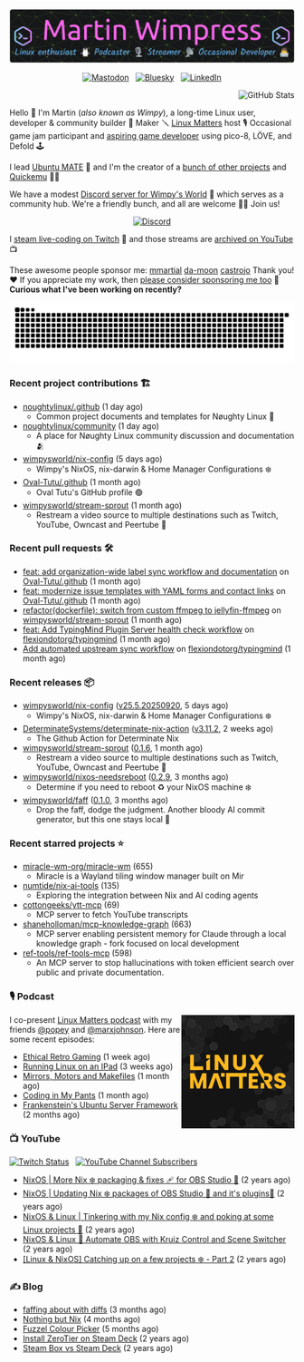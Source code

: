 <p align="center">
  <a href="https://wimpysworld.com" target="_blank"><img src="https://raw.githubusercontent.com/flexiondotorg/flexiondotorg/main/.github/github-header-image.png"></a>
</p>
<p align="center">
  &nbsp;<a href="https://wimpysworld.social/@martin" target="_blank"><img alt="Mastodon" src="https://img.shields.io/badge/Mastodon-6468fa?style=for-the-badge&logo=mastodon&logoColor=%23ffffff"></a>&nbsp;
  &nbsp;<a href="https://bsky.app/profile/wimpys.world" target="_blank"><img alt="Bluesky" src="https://img.shields.io/badge/Bluesky-0772D8?style=for-the-badge&logo=bluesky&logoColor=%23ffffff"></a>&nbsp;
  &nbsp;<a href="https://www.linkedin.com/in/martinwimpress/" target="_blank"><img alt="LinkedIn" src="https://img.shields.io/badge/LinkedIn-1667be?style=for-the-badge&logo=linkedin&logoColor=%23ffffff"></a>&nbsp;
</p>
<a href="https://github.com/flexiondotorg" target="_blank"><img align="right" src="https://github-readme-stats.vercel.app/api?username=flexiondotorg&show_icons=true&show=reviews,discussions_started,discussions_answered,prs_merged&include_all_commits=true&bg_color=0E1117&title_color=fa66ed&icon_color=6bbbfa&text_color=c5c8c6&ring_color=98ed3f&border_radius=8" alt="GitHub Stats"></a>
<br />

Hello 👋 I'm Martin (*also known as Wimpy*), a long-time Linux user, developer & community builder 🐧 Maker 🪛 [Linux Matters](https://linuxmatters.sh) host 🎙️ Occasional game jam participant and [aspiring game developer](https://oval-tutu.com) using pico-8, LÖVE, and Defold 🕹️

I lead [Ubuntu MATE](https://ubuntu-mate.org) 🧉 and I'm the creator of a [bunch of other projects](https://wimpysworld.com/projects/) and [Quickemu](https://github.com/quickemu-project/) 🧑‍💻

We have a modest [Discord server for Wimpy's World](https://wimpysworld.io/discord) 💬 which serves as a community hub. We're a friendly bunch, and all are welcome 🏳️‍🌈 Join us!

<div align="center"><a href="https://wimpysworld.io/discord" target="_blank"><img alt="Discord" src="https://img.shields.io/discord/712850672223125565?style=for-the-badge&logo=discord&logoColor=%23ffffff&label=Discord&labelColor=%234253e8&color=%23e4e2e2"></a></div>

I [steam live-coding on Twitch](https://twitch.tv/WimpysWorld) 📡 and those streams are [archived on YouTube](https://youtube.com/WimpysWorld) 📺️

These awesome people sponsor me: [mmartial](https://github.com/mmartial) [da-moon](https://github.com/da-moon) [castrojo](https://github.com/castrojo)  Thank you! ❤️
If you appreciate my work, then [please consider sponsoring me too](https://github.com/sponsors/flexiondotorg) 🤑 **Curious what I've been working on recently?**
<div align="center">
  <img align="center" alt="GitHub Contribution Snake" src="https://raw.githubusercontent.com/flexiondotorg/flexiondotorg/snake/github-contribution-grid-snake-dark.svg">
</div>

### Recent project contributions 🏗️


- [noughtylinux/.github](https://github.com/noughtylinux/.github) (1 day ago)
  - Common project documents and templates for Nøughty Linux 👻
- [noughtylinux/community](https://github.com/noughtylinux/community) (1 day ago)
  - A place for Nøughty Linux community discussion and documentation 🫂
- [wimpysworld/nix-config](https://github.com/wimpysworld/nix-config) (5 days ago)
  - Wimpy&#39;s NixOS, nix-darwin  &amp; Home Manager Configurations ❄️
- [Oval-Tutu/.github](https://github.com/Oval-Tutu/.github) (1 month ago)
  - Oval Tutu&#39;s GitHub profile ️🟢
- [wimpysworld/stream-sprout](https://github.com/wimpysworld/stream-sprout) (1 month ago)
  - Restream a video source to multiple destinations such as Twitch, YouTube, Owncast and Peertube 📡

### Recent pull requests 🛠️


- [feat: add organization-wide label sync workflow and documentation](https://github.com/Oval-Tutu/.github/pull/3) on [Oval-Tutu/.github](https://github.com/Oval-Tutu/.github) (1 month ago)
- [feat: modernize issue templates with YAML forms and contact links](https://github.com/Oval-Tutu/.github/pull/2) on [Oval-Tutu/.github](https://github.com/Oval-Tutu/.github) (1 month ago)
- [refactor(dockerfile): switch from custom ffmpeg to jellyfin-ffmpeg](https://github.com/wimpysworld/stream-sprout/pull/66) on [wimpysworld/stream-sprout](https://github.com/wimpysworld/stream-sprout) (1 month ago)
- [feat: Add TypingMind Plugin Server health check workflow](https://github.com/flexiondotorg/typingmind/pull/2) on [flexiondotorg/typingmind](https://github.com/flexiondotorg/typingmind) (1 month ago)
- [Add automated upstream sync workflow](https://github.com/flexiondotorg/typingmind/pull/1) on [flexiondotorg/typingmind](https://github.com/flexiondotorg/typingmind) (1 month ago)

### Recent releases 📦️


- [wimpysworld/nix-config](https://github.com/wimpysworld/nix-config) ([v25.5.20250920](https://github.com/wimpysworld/nix-config/releases/tag/v25.5.20250920), 5 days ago)
  - Wimpy&#39;s NixOS, nix-darwin  &amp; Home Manager Configurations ❄️
- [DeterminateSystems/determinate-nix-action](https://github.com/DeterminateSystems/determinate-nix-action) ([v3.11.2](https://github.com/DeterminateSystems/determinate-nix-action/releases/tag/v3.11.2), 2 weeks ago)
  - The Github Action for Determinate Nix
- [wimpysworld/stream-sprout](https://github.com/wimpysworld/stream-sprout) ([0.1.6](https://github.com/wimpysworld/stream-sprout/releases/tag/0.1.6), 1 month ago)
  - Restream a video source to multiple destinations such as Twitch, YouTube, Owncast and Peertube 📡
- [wimpysworld/nixos-needsreboot](https://github.com/wimpysworld/nixos-needsreboot) ([0.2.9](https://github.com/wimpysworld/nixos-needsreboot/releases/tag/0.2.9), 3 months ago)
  - Determine if you need to reboot ️♻️ your NixOS machine ️❄️
- [wimpysworld/faff](https://github.com/wimpysworld/faff) ([0.1.0](https://github.com/wimpysworld/faff/releases/tag/0.1.0), 3 months ago)
  - Drop the faff, dodge the judgment. Another bloody AI commit generator, but this one stays local 🦙

### Recent starred projects ⭐️


- [miracle-wm-org/miracle-wm](https://github.com/miracle-wm-org/miracle-wm) (655)
  - Miracle is a Wayland tiling window manager built on Mir
- [numtide/nix-ai-tools](https://github.com/numtide/nix-ai-tools) (135)
  - Exploring the integration between Nix and AI coding agents
- [cottongeeks/ytt-mcp](https://github.com/cottongeeks/ytt-mcp) (69)
  - MCP server to fetch YouTube transcripts
- [shaneholloman/mcp-knowledge-graph](https://github.com/shaneholloman/mcp-knowledge-graph) (663)
  - MCP server enabling persistent memory for Claude through a local knowledge graph - fork focused on local development
- [ref-tools/ref-tools-mcp](https://github.com/ref-tools/ref-tools-mcp) (598)
  - An MCP server to stop hallucinations with token efficient search over public and private documentation.

### 🎙️ Podcast
<img align="right" src="https://raw.githubusercontent.com/flexiondotorg/flexiondotorg/main/.github/linuxmatters.png" alt="Linux Matters Podcast" width="200" height="200">

I co-present [Linux Matters podcast](https://linuxmatters.sh) with my friends [@popey](https://github.com/popey) and [@marxjohnson](https://github.com/marxjohnson).
Here are some recent episodes:

- [Ethical Retro Gaming](https://linuxmatters.sh/64/) (1 week ago)
- [Running Linux on an IPad](https://linuxmatters.sh/63/) (3 weeks ago)
- [Mirrors, Motors and Makefiles](https://linuxmatters.sh/62/) (1 month ago)
- [Coding in My Pants](https://linuxmatters.sh/61/) (1 month ago)
- [Frankenstein&#39;s Ubuntu Server Framework](https://linuxmatters.sh/60/) (2 months ago)

### 📺️ YouTube
<a href="https://twitch.tv/WimpysWorld" target="_blank"><img alt="Twitch Status" src="https://img.shields.io/twitch/status/WimpysWorld?style=for-the-badge&logo=twitch&logoColor=ffffff&label=Twitch&labelColor=%23904ef9&color=%23e4e2e2"></a>&nbsp;&nbsp;
<a href="https://youtube.com/WimpysWorld" target="_blank"><img alt="YouTube Channel Subscribers" src="https://img.shields.io/youtube/channel/subscribers/UChpYmMp7EFaxuogUX1eAqyw?style=for-the-badge&logo=youtube&logoColor=ffffff&label=YouTube&labelColor=%23fb1b20&color=%23e4e2e2"></a>

- [NixOS | More Nix ❄️ packaging &amp; fixes 🩹 for OBS Studio 📡](https://www.youtube.com/watch?v=VqNaOOm7Dhw) (2 years ago)
- [NixOS | Updating Nix ❄️ packages of OBS Studio 📡 and it&#39;s plugins🔌](https://www.youtube.com/watch?v=phgOv_UCbMM) (2 years ago)
- [NixOS &amp; Linux | Tinkering with my Nix config ❄️ and poking at some Linux projects 🐧](https://www.youtube.com/watch?v=biVQ_-v8oEo) (2 years ago)
- [NixOS &amp; Linux 🐧 Automate OBS with Kruiz Control and Scene Switcher](https://www.youtube.com/watch?v=BSITslJbMGA) (2 years ago)
- [[Linux &amp; NixOS] Catching up on a few projects ❄️ - Part 2](https://www.youtube.com/watch?v=IpiuKvqHU-c) (2 years ago)

### ✍️ Blog

- [faffing about with diffs](https://wimpysworld.com/posts/faff-ollama-conventional-commit-generator/) (3 months ago)
- [Nothing but Nix](https://wimpysworld.com/posts/nothing-but-nix-github-actions/) (4 months ago)
- [Fuzzel Colour Picker](https://wimpysworld.com/posts/fuzzel-hyprpicker/) (5 months ago)
- [Install ZeroTier on Steam Deck](https://wimpysworld.com/posts/install-zerotier-on-steamdeck/) (2 years ago)
- [Steam Box vs Steam Deck](https://wimpysworld.com/posts/steambox-vs-steamdeck/) (2 years ago)
